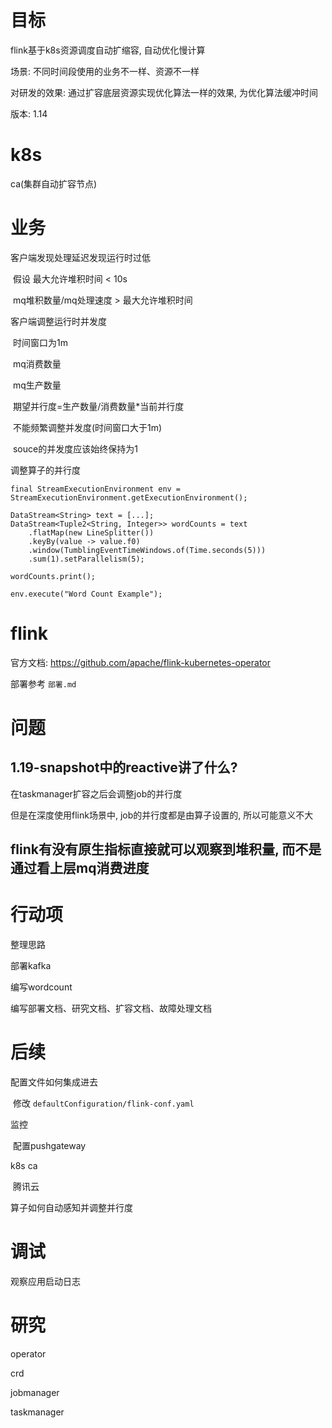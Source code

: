 # 目标

flink基于k8s资源调度自动扩缩容, 自动优化慢计算

场景: 不同时间段使用的业务不一样、资源不一样

对研发的效果: 通过扩容底层资源实现优化算法一样的效果, 为优化算法缓冲时间



版本: 1.14

# k8s

ca(集群自动扩容节点)



# 业务

客户端发现处理延迟发现运行时过低

​	假设 最大允许堆积时间 < 10s

​	mq堆积数量/mq处理速度 > 最大允许堆积时间

客户端调整运行时并发度

​	时间窗口为1m

​	mq消费数量

​	mq生产数量

​	期望并行度=生产数量/消费数量*当前并行度



​	不能频繁调整并发度(时间窗口大于1m)

​	souce的并发度应该始终保持为1



调整算子的并行度

```
final StreamExecutionEnvironment env = StreamExecutionEnvironment.getExecutionEnvironment();

DataStream<String> text = [...];
DataStream<Tuple2<String, Integer>> wordCounts = text
    .flatMap(new LineSplitter())
    .keyBy(value -> value.f0)
    .window(TumblingEventTimeWindows.of(Time.seconds(5)))
    .sum(1).setParallelism(5);

wordCounts.print();

env.execute("Word Count Example");
```



# flink

官方文档: https://github.com/apache/flink-kubernetes-operator

部署参考 ` 部署.md `





# 问题

## 1.19-snapshot中的reactive讲了什么?

在taskmanager扩容之后会调整job的并行度

但是在深度使用flink场景中, job的并行度都是由算子设置的, 所以可能意义不大

## flink有没有原生指标直接就可以观察到堆积量, 而不是通过看上层mq消费进度



# 行动项

整理思路

部署kafka

编写wordcount



编写部署文档、研究文档、扩容文档、故障处理文档

# 后续

配置文件如何集成进去

​	修改 `defaultConfiguration/flink-conf.yaml`

监控

​	配置pushgateway

k8s ca

​	腾讯云

算子如何自动感知并调整并行度



# 调试

观察应用启动日志



# 研究

operator

crd

jobmanager

taskmanager
